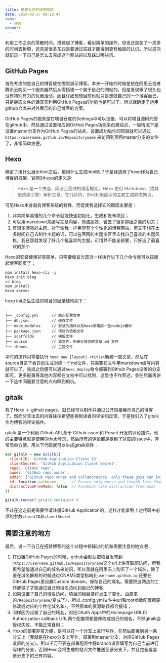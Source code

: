 ```yaml
---
title: 搭建自己的博客网站
date: 2019-03-17 08:19:47
tags:
  - 博客
conver: 
---
```


利用工作之余的零散时间，搭建起了博客，看似简单的操作，但也还是花了一周多的时间去折腾，还真是很多东西是要通过实践才能得到更有触感的认识。所以这次就记录一下自己是怎么去完成这个网站的以及踩过哪些坑。

## GitHub Pages

首先考虑的是自己的博客放在哪里展示博客。本来一开始的时候是想在阿里云或者腾讯云购买一个服务器然后从零搭建一个属于自己的网站的，但是发现等了很久也没有特别有力的优惠活动，而且仔细想想目前也就只是想做自己的一个博客而已，只是静态文件的话其实利用GitHub Pages的功能也是可以了。所以就确定了运用github仓库来对外展示的自己博客的方案。

GitHub Pages的服务是在项目仓库的Settings中可以设置，可以将项目源码托管在github中，然后通过设置相应的GitHub Pages功能来创建站点，一般情况下是设置master分支作为GitHub Pages的站点，设置成功后你的项目就可以通过 `https://username.github.io/Repositoryname` 来访问到项目master分支的文件了，非常简单方便。

## Hexo

确定了用什么展示html之后，那用什么生成html呢？于是我选择了hexo作为自己博客的框架，官网对hexo的定义是:

> Hexo 是一个快速、简洁且高效的博客框架。Hexo 使用 Markdown（或其他渲染引擎）解析文章，在几秒内，即可利用靓丽的主题生成静态网页。

可见Hexo本身就有博客系统的特性，而促使我选择它的原因主要是：
1. 非常简单易懂的几个命令就能快速初始化，生成和发布项目；
2. 可以用markdown来编写文章内容，简洁高效，省去了很多排版之类的功夫；
3. 有很多漂亮的主题。对于像我一样希望有个个性化的博客网站，但又不想花太多时间自己去制作主题的话，可以在官网的主题专区里去找自己喜欢的主题风格。我在那就发现了好几个挺喜欢的主题，可惜并不能全都要，只好选了最喜欢的那个

Hexo的安装使用非常简单，只需要像官方首页一样执行以下几个命令就可以搭建起博客网页了：

```bash
npm install hexo-cli -g
hexo init blog
cd blog
npm install
hexo server
```

hexo init之后生成的项目的目录结构如下：

```
.
├── _config.yml      // 站点配置文件
├── db.json          // 缓存文件
├── node_modules     // 安装的插件以及hexo所需的一些nodejs模块
├── package.json     // 项目的依赖文件
├── scaffolds        // 模版文件
├── source           // 源文件，用来存放你的文章 md 文件
└── themes           // 主题文件
```

平时的操作只需要执行 `hexo new [layout] <title>`新建一篇文章，然后在source目录下会自动生成对应一个md文件，只需要在文件用markdown编写内容就可以了。完成之后便可以通过`hexo deploy`命令部署到Github Pages设置的分支即可。更多配置等其他内容都在文档中可以找到，这里也不作赘述，会在后面再讲一下这中间需要注意的点和踩到的坑。

## gitalk

有了Hexo ＋ github pages，就已经可以制作并通过公开链接展示自己的博客了。然而分享出去的内容往往希望能得到读者的评论和反馈，于是我引入了gitalk作为博客的评论插件。

gitalk 是一个利用 Github API,基于 Github issue 和 Preact 开发的评论插件。他的主要特点就是使用Github登录，然后所有的评论都是提到了对应的issue中，非常简单方便。用以下代码就可以生成gitalk插件：

```js
var gitalk = new Gitalk({
  clientID: 'GitHub Application Client ID',
  clientSecret: 'GitHub Application Client Secret',
  repo: 'GitHub repo',
  owner: 'GitHub repo owner',
  admin: ['GitHub repo owner and collaborators, only these guys can initialize github issues'],
  id: location.pathname,      // Ensure uniqueness and length less than 50
  distractionFreeMode: false  // Facebook-like distraction free mode
})

gitalk.render('gitalk-container')
```

不过在这之前是需要申请注册GitHub Application的，这样才能拿到上述代码中必须的参数`clientID`和`clientSecret`

## 需要注意的地方

最后，说一下自己在搭建博客的这个过程中都踩过的坑和需要注意的地方吧：

1. 在设置GitHub Pages的时候，github会默认把项目发布到`https://username.github.io/Repositoryname`这个url上供互联网访问，但我更希望能通过自己的域名来访问，所以我就在阿里云上购买了一个域名，除了要在域名解析的时候通过CNAME类型指向到`username.github.io`,还要在GitHub Pages里设置Custom domain，保存自己的域名。需要把这两边的工作都做了才能通过自己的域名访问到自己的博客;
2. 如果设置了自己的域名访问，项目的根目录将发生了变化，由原来的`/Repositoryname/`变成了`/`，所以_config.yml文件中url和root参数配置都要修改成对应的个性化域名和`/`，不然原本的资源路径都会报错；
3. 同样因为设置了自己的域名，对应OAuth Apps中的Homepage URL和Authorization callback URL两个配置项都要修改成自己的域名，不然gitalk会授权失败，不能正常食用；
4. Hexo的部署非常方便，是可以在一个分支上进行写作，在然后部署到另一条分支上（我就是在hexo分支上写作，部署到master分支，对应GitHub Pages设置的分支）。所以千万不要在部署配置中将branch设置填写为自己当前进行写作的分支，否则Hexo会将生成的站点文件推送至该分支下，并且完全覆盖该分支下的已有内容。